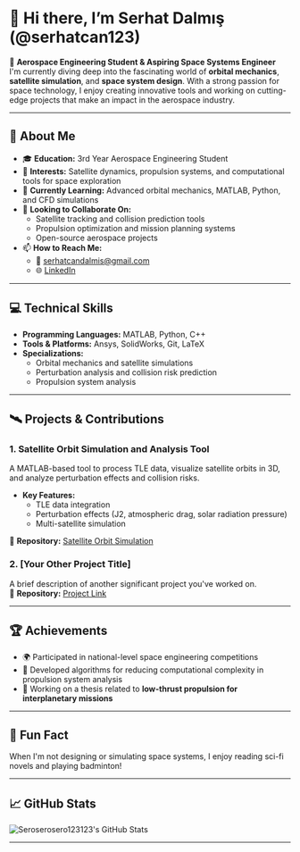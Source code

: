 # 👋 Hi there, I’m Serhat Dalmış (@serhatcan123)

🚀 **Aerospace Engineering Student & Aspiring Space Systems Engineer**  
I'm currently diving deep into the fascinating world of **orbital mechanics**, **satellite simulation**, and **space system design**. With a strong passion for space technology, I enjoy creating innovative tools and working on cutting-edge projects that make an impact in the aerospace industry.

---

## 🌟 About Me
- 🎓 **Education:** 3rd Year Aerospace Engineering Student  
- 👀 **Interests:** Satellite dynamics, propulsion systems, and computational tools for space exploration  
- 🌱 **Currently Learning:** Advanced orbital mechanics, MATLAB, Python, and CFD simulations  
- 💞️ **Looking to Collaborate On:**  
  - Satellite tracking and collision prediction tools  
  - Propulsion optimization and mission planning systems  
  - Open-source aerospace projects  
- 📫 **How to Reach Me:**  
  - 📧 [serhatcandalmis@gmail.com](mailto:serhatcandalmis@gmail.com)  
  - 🌐 [LinkedIn](https://www.linkedin.com/in/aerospace-eng-serhatdalmis/)  

---

## 💻 Technical Skills
- **Programming Languages:** MATLAB, Python, C++  
- **Tools & Platforms:** Ansys, SolidWorks, Git, LaTeX  
- **Specializations:**  
  - Orbital mechanics and satellite simulations  
  - Perturbation analysis and collision risk prediction  
  - Propulsion system analysis  

---

## 🛰️ Projects & Contributions
### 1. **Satellite Orbit Simulation and Analysis Tool**  
A MATLAB-based tool to process TLE data, visualize satellite orbits in 3D, and analyze perturbation effects and collision risks.  
- **Key Features:**  
  - TLE data integration  
  - Perturbation effects (J2, atmospheric drag, solar radiation pressure)  
  - Multi-satellite simulation  

📂 **Repository:** [Satellite Orbit Simulation](https://github.com/seroserosero123123/satellite-orbit-simulation)

### 2. **[Your Other Project Title]**  
A brief description of another significant project you've worked on.  
📂 **Repository:** [Project Link](https://github.com/seroserosero123123/your-project)

---

## 🏆 Achievements
- 🌍 Participated in national-level space engineering competitions  
- 📜 Developed algorithms for reducing computational complexity in propulsion system analysis  
- 🔭 Working on a thesis related to **low-thrust propulsion for interplanetary missions**

---

## 🌌 Fun Fact
When I'm not designing or simulating space systems, I enjoy reading sci-fi novels and playing badminton!

---

## 📈 GitHub Stats
![Seroserosero123123's GitHub Stats](https://github-readme-stats.vercel.app/api?username=seroserosero123123&show_icons=true&theme=radical)

---
